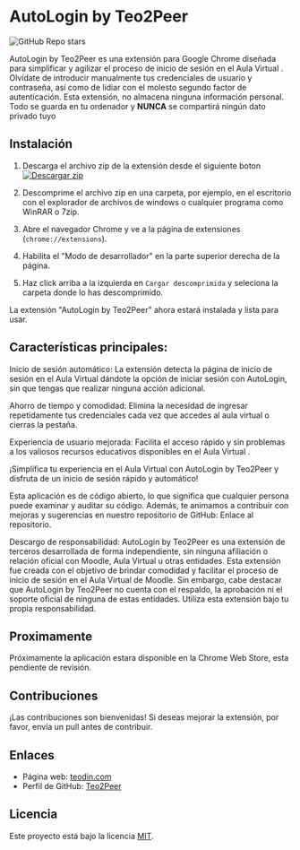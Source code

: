 # AutoLogin  by Teo2Peer

![GitHub Repo stars](https://img.shields.io/github/stars/teo2peer/AutoLogin-for-UJI)


AutoLogin by Teo2Peer es una extensión para Google Chrome diseñada para simplificar y agilizar el proceso de inicio de sesión en el Aula Virtual . Olvídate de introducir manualmente tus credenciales de usuario y contraseña, así como de lidiar con el molesto segundo factor de autenticación. Esta extensión, no almacena ninguna información personal. Todo se guarda en tu ordenador y **NUNCA** se compartirá ningún dato privado tuyo

## Instalación


1. Descarga el archivo zip de la extensión desde el siguiente boton
[![Descargar zip](https://custom-icon-badges.demolab.com/badge/-Download-blue?style=for-the-badge&logo=download&logoColor=white "Descargar zip")](https://github.com/DenverCoder1/readme-download-button-action/archive/1.0.2.zip)

2. Descomprime el archivo zip en una carpeta, por ejemplo, en el escritorio con el explorador de archivos de windows o cualquier programa como WinRAR o 7zip.
3. Abre el navegador Chrome y ve a la página de extensiones (`chrome://extensions`).
4. Habilita el "Modo de desarrollador" en la parte superior derecha de la página.
5. Haz click arriba a la izquierda en `Cargar descomprimida` y seleciona la carpeta donde lo has descomprimido.

La extensión "AutoLogin by Teo2Peer" ahora estará instalada y lista para usar.

## Características principales:

Inicio de sesión automático: La extensión detecta la página de inicio de sesión en el Aula Virtual dándote la opción de iniciar sesión con AutoLogin, sin que tengas que realizar ninguna acción adicional.

Ahorro de tiempo y comodidad: Elimina la necesidad de ingresar repetidamente tus credenciales cada vez que accedes al aula virtual o cierras la pestaña.

Experiencia de usuario mejorada: Facilita el acceso rápido y sin problemas a los valiosos recursos educativos disponibles en el Aula Virtual .

¡Simplifica tu experiencia en el Aula Virtual  con AutoLogin by Teo2Peer y disfruta de un inicio de sesión rápido y automático!
  
Esta aplicación es de código abierto, lo que significa que cualquier persona puede examinar y auditar su código. Además, te animamos a contribuir con mejoras y sugerencias en nuestro repositorio de GitHub: Enlace al repositorio.
  
Descargo de responsabilidad: AutoLogin by Teo2Peer es una extensión de terceros desarrollada de forma independiente, sin ninguna afiliación o relación oficial con Moodle, Aula Virtual u otras entidades. Esta extensión fue creada con el objetivo de brindar comodidad y facilitar el proceso de inicio de sesión en el Aula Virtual de Moodle. Sin embargo, cabe destacar que AutoLogin by Teo2Peer no cuenta con el respaldo, la aprobación ni el soporte oficial de ninguna de estas entidades. Utiliza esta extensión bajo tu propia responsabilidad.



## Proximamente

Próximamente la aplicación estara disponible en la Chrome Web Store, esta pendiente de revisión.

## Contribuciones

¡Las contribuciones son bienvenidas! Si deseas mejorar la extensión, por favor, envía un pull antes de contribuir.


## Enlaces

- Página web: [teodin.com](https://teodin.com)
- Perfil de GitHub: [Teo2Peer](https://github.com/teo2peer)


## Licencia

Este proyecto está bajo la licencia [MIT](LICENSE).